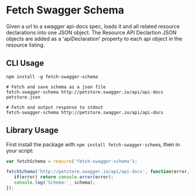 # Fetch Swagger Schema

Given a url to a swagger api-docs spec, loads it and all related resource declarations into one JSON object. The Resource API Declartion JSON objects are added as a 'apiDeclaration' property to each api object in the resource listing.

## CLI Usage

```shell
npm install -g fetch-swagger-schema

# Fetch and save schema as a json file
fetch-swagger-schema http://petstore.swagger.io/api/api-docs petstore.json

# Fetch and output response to stdout
fetch-swagger-schema http://petstore.swagger.io/api/api-docs
```

## Library Usage

First install the package with `npm install fetch-swagger-schema`, then in your script:

```javascript
var fetchSchema = require('fetch-swagger-schema');

fetchSchema('http://petstore.swagger.io/api/api-docs', function(error, schema){
   if(error) return console.error(error);
   console.log('Schema:', schema); 
});
```
